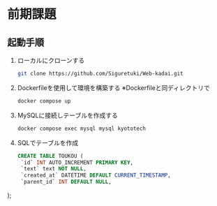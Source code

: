# 前期課題


## 起動手順
1. ローカルにクローンする
    ```bash
    git clone https://github.com/Siguretuki/Web-kadai.git
    ```
2. Dockerfileを使用して環境を構築する
※Dockerfileと同ディレクトリで
   ```bash
   docker compose up
   ```
3. MySQLに接続しテーブルを作成する
   ``` bash
   docker compose exec mysql mysql kyototech
   ```
4. SQLでテーブルを作成
   ``` sql
   CREATE TABLE TOUKOU (
    `id` INT AUTO_INCREMENT PRIMARY KEY,
    `text` text NOT NULL,
    `created_at` DATETIME DEFAULT CURRENT_TIMESTAMP,
    `parent_id` INT DEFAULT NULL,
);
   ```
